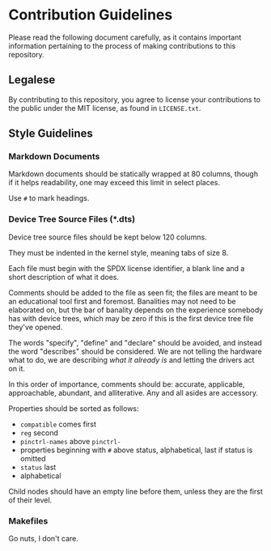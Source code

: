 # Contribution Guidelines

Please read the following document carefully, as it contains important
information pertaining to the process of making contributions to this
repository.


## Legalese

By contributing to this repository, you agree to license your contributions to
the public under the MIT license, as found in `LICENSE.txt`.


## Style Guidelines


### Markdown Documents

Markdown documents should be statically wrapped at 80 columns, though if it
helps readability, one may exceed this limit in select places.

Use `#` to mark headings.


### Device Tree Source Files (*.dts)

Device tree source files should be kept below 120 columns.

They must be indented in the kernel style, meaning tabs of size 8.

Each file must begin with the SPDX license identifier, a blank line and a short
description of what it does.

Comments should be added to the file as seen fit; the files are meant to be an
educational tool first and foremost. Banalities may not need to be elaborated
on, but the bar of banality depends on the experience somebody has with device
trees, which may be zero if this is the first device tree file they've opened.

The words "specify", "define" and "declare" should be avoided, and instead the
word "describes" should be considered. We are not telling the hardware what to
do, we are describing *what it already is* and letting the drivers act on it.

In this order of importance, comments should be: accurate, applicable,
approachable, abundant, and alliterative. Any and all asides are accessory.

Properties should be sorted as follows:
 - `compatible` comes first
 - `reg` second
 - `pinctrl-names` above `pinctrl-`
 - properties beginning with `#` above status, alphabetical, last if status
   is omitted
 - `status` last
 - alphabetical

Child nodes should have an empty line before them, unless they are the first
of their level.

### Makefiles

Go nuts, I don't care.

